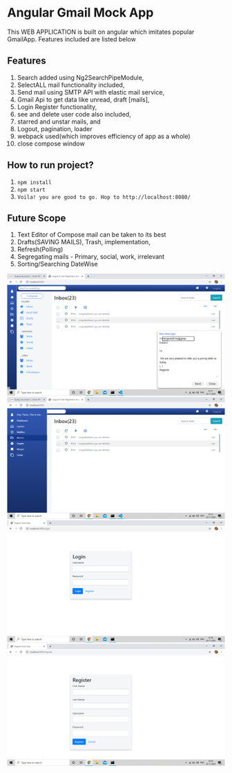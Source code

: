 # Angular Gmail Mock App 

This WEB APPLICATION is built on angular which imitates popular GmailApp. Features included are listed below

## Features

1. Search added using Ng2SearchPipeModule,
2. SelectALL mail functionality included,
3. Send mail using SMTP API with elastic mail service,
4. Gmail Api to get data like unread, draft [mails],
5. Login Register functionality,
6. see and delete user code also included,
7. starred and unstar mails, and
8. Logout, pagination, loader
9. webpack used(which improves efficiency of app as a whole)
10. close compose window

## How to run project?

1. `npm install`
2. `npm start`
3. `Voila! you are good to go. Hop to http://localhost:8080/`

## Future Scope 

1. Text Editor of Compose mail can be taken to its best 
2. Drafts(SAVING MAILS), Trash, implementation,
3. Refresh(Polling)
4. Segregating mails - Primary, social, work, irrelevant
5. Sorting/Searching DateWise

![image](https://github.com/techquee/Gmail-MockApp/blob/master/screenshots/Screenshot%20(31).png)
![image](https://github.com/techquee/Gmail-MockApp/blob/master/screenshots/Screenshot%20(32).png)
![image](https://github.com/techquee/Gmail-MockApp/blob/master/screenshots/Screenshot%20(33).png)
![image](https://github.com/techquee/Gmail-MockApp/blob/master/screenshots/Screenshot%20(34).png)

